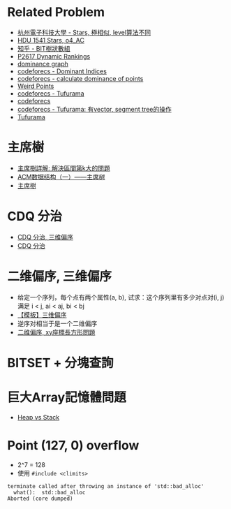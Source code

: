 # Related Problem
- [杭州電子科技大學 - Stars, 極相似, level算法不同](http://acm.hdu.edu.cn/showproblem.php?pid=1541)
- [HDU 1541 Stars, o4_AC](https://blog.csdn.net/libin56842/article/details/14105099)
- [知乎 - BIT樹狀數組](https://zhuanlan.zhihu.com/p/73346123)
- [P2617 Dynamic Rankings](https://www.luogu.org/problem/P2617)
- [dominance graph](https://codeforces.com/blog/entry/65140)
- [codeforecs - Dominant Indices](https://codeforces.com/problemset/problem/1009/F)
- [codeforecs - calculate dominance of points](https://codeforces.com/blog/entry/60745)
- [Weird Points](https://www.spoj.com/problems/DCEPC705/)
- [codeforecs - Tufurama](https://codeforces.com/contest/961/problem/E)
- [codeforecs](http://cfrp.azurewebsites.net/blog/entry/49743)
- [codeforecs - Tufurama: 有vector, segment tree的操作](https://codeforces.com/contest/961/submission/62313819)
- [Tufurama](https://blog.csdn.net/my_sunshine26/article/details/79831362)

# 主席樹
- [主席樹詳解: 解決區間第k大的問題](https://www.itread01.com/content/1549938961.html)
- [ACM数据结构（一）——主席树](https://www.jianshu.com/p/e1d46a714fa8)
- [主席樹](https://blog.sengxian.com/algorithms/president-tree)

# CDQ 分治
- [CDQ 分治, 三维偏序](https://oi-wiki.org/misc/cdq-divide/)
- [CDQ 分治](https://zhuanlan.zhihu.com/p/55322598)

# 二维偏序, 三维偏序
- 给定一个序列，每个点有两个属性(a, b), 试求：这个序列里有多少对点对(i, j)满足 i < j, ai < aj, bi < bj
- [【模板】三维偏序](https://www.luogu.org/problem/P3810)
- 逆序对相当于是一个二维偏序
- [二维偏序, xy座標長方形問題](https://zhuanlan.zhihu.com/p/55322598)

# BITSET + 分塊查詢

# 巨大Array記憶體問題
- [Heap vs Stack](https://stackoverflow.com/questions/216259/is-there-a-max-array-length-limit-in-c)

# Point (127, 0) overflow
- 2^7 = 128
- 使用 `#include <climits>`
```
terminate called after throwing an instance of 'std::bad_alloc'
  what():  std::bad_alloc
Aborted (core dumped)
```




